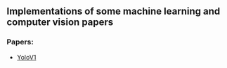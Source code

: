 ## Implementations of some machine learning and computer vision papers

### Papers:
- [YoloV1](https://pjreddie.com/media/files/papers/yolo_1.pdf)
